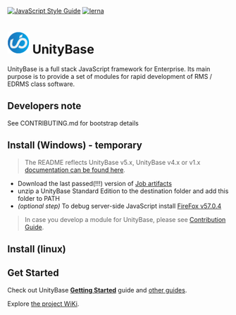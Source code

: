 [![JavaScript Style Guide](https://img.shields.io/badge/code_style-standard-brightgreen.svg)](https://standardjs.com)
[![lerna](https://img.shields.io/badge/maintained%20with-lerna-cc00ff.svg)](https://lernajs.io/)

# <a href="https://unitybase.info/"> <img src="/img/ub-logo-c.png" height="50"/></a> UnityBase

UnityBase is a full stack JavaScript framework for Enterprise. Its main purpose is to provide a set of modules for rapid development of RMS / EDRMS class software.

## Developers note
  See CONTRIBUTING.md for bootstrap details 
 
## Install (Windows) - temporary

> The README reflects UnityBase v5.x, UnityBase v4.x or v1.x [documentation can be found here](https://git-pub.intecracy.com/unitybase/samples/tree/master/courses/tutorial).

  - Download the last passed(!!!) version of  [Job artifacts](https://git-pub.intecracy.com/pavel.mash/ub-server-ee/pipelines)
  - unzip a UnityBase Standard Edition to the destination folder and add this folder to PATH
  - _(optional step)_ To debug server-side JavaScript install [FireFox v57.0.4](https://ftp.mozilla.org/pub/firefox/releases/57.0.4/)

> In case you develop a module for UnityBase, please see [Contribution Guide](https://git-pub.intecracy.com/unitybase/ubjs/blob/master/CONTRIBUTING.md).

## Install (linux)



## Get Started

Check out UnityBase [**Getting Started**](https://git-pub.intecracy.com/unitybase/samples/tree/master/courses/tutorial-v5) guide 
and [other guides](https://git-pub.intecracy.com/unitybase/samples).

Explore [the project WiKi](https://git-pub.intecracy.com/unitybase/ubjs/wikis/home).
